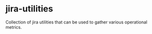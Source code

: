 # jira-utilities
Collection of jira utilities that can be used to gather various operational metrics.
